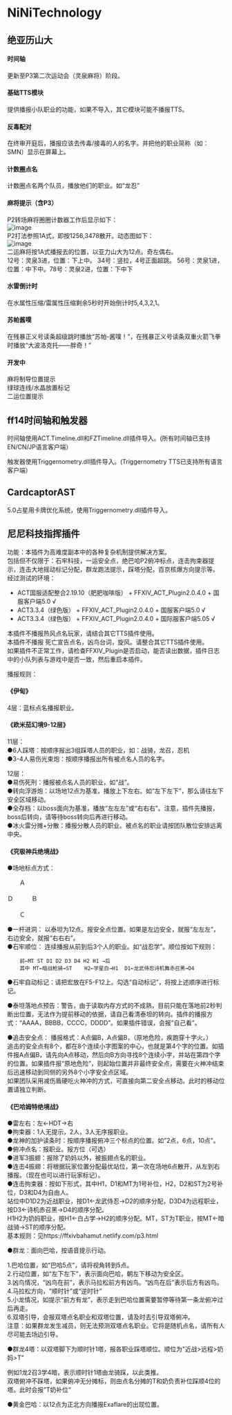 # NiNiTechnology
## 绝亚历山大
#### 时间轴
更新至P3第二次运动会（灵泉麻将）阶段。
#### 基础TTS模块
提供播报小队职业的功能，如果不导入，其它模块可能不播报TTS。<br>
#### 反毒配对
在终审开庭后，播报应该去传毒/接毒的人的名字。并把他的职业简称（如：SMN）显示在屏幕上。<br>
#### 计数圈点名
计数圈点名两个队员，播放他们的职业。如“龙忍”<br>
#### 麻将提示（含P3）
P2转场麻将圈圈计数器工作后显示如下：<br>
![image](https://github.com/pipirapira/NiNiTechnology/blob/master/resources/hawk2.gif)<br>
P2打法参照1A式，即按1256,3478散开。动态图如下：<br>
![image](https://github.com/pipirapira/NiNiTechnology/blob/master/resources/hawk1.gif)<br>
二运麻将按1A式播报去的位置，以亚力山大为12点。奇左偶右。<br>
12号：灵泉3进，位置：下上中。 34号：竖拉，4号正面超跳。 56号：灵泉1进，位置：中下中。78号：灵泉2进，位置：下中下<br>
#### 水雷倒计时
在水属性压缩/雷属性压缩剩余5秒时开始倒计时5,4,3,2,1。<br>
#### 苏帕酱噗
在残暴正义号读条超级跳时播放“苏帕-酱噗！”，在残暴正义号读条双重火箭飞拳时播放“大波洛克托——胖奇！”<br>
#### 开发中
麻将制导位置提示<br>
绿球连线/水晶放置标记<br>
二运位置提示<br>
## ff14时间轴和触发器
  
时间轴使用ACT.Timeline.dll和FZTimeline.dll插件导入。(所有时间轴已支持EN/CN/JP语言客户端）<br>
  
触发器使用Triggernometry.dll插件导入。(Triggernometry TTS已支持所有语言客户端）<br>
  
## CardcaptorAST
5.0占星用卡牌优化系统，使用Triggernometry.dll插件导入。<br>
  
## 尼尼科技指挥插件

功能：本插件为高难度副本中的各种复杂机制提供解决方案。<br>
包括但不仅限于：石牢科技，一运安全点，绝巴哈P2俯冲标点，连击拘束器提示，连击大地摇动标记分配，群龙跑法提示，踩塔分配，百京核爆方向提示等。<br>
经过测试的环境：<br>
* ACT国服适配整合2.19.10（肥肥咖啡版） + FFXIV_ACT_Plugin2.0.4.0 +  国服客户端5.0 √<br>
* ACT3.3.4（绿色版） + FFXIV_ACT_Plugin2.0.4.0 +  国服客户端5.0 √<br>
* ACT3.3.4（绿色版） + FFXIV_ACT_Plugin2.0.4.0 + 国际服客户端5.05 √<br>
 
本插件不播报热风点名玩家，请结合其它TTS插件使用。<br>
本插件不播报 死亡宣告点名，凶鸟台词，旋风。请整合其它TTS插件使用。<br>
如果插件不正常工作，请检查FFXIV_Plugin是否启动，能否读出数据，插件日志中的小队列表与游戏中是否一致，然后重启本插件。<br>
  
播报规则：<br>
#### 《伊甸》

4层：蓝标点名播报职业。<br>
  
#### 《欧米茄幻境9-12层》
  
11层：<br>
●6人踩塔：按顺序报出3组踩塔人员的职业，如：战骑，龙召，忍机<br>
●3-4人易伤光束炮：按顺序播报出所有被点名人员的名字。<br>
  
12层：<br>
●易伤死刑：播报被点名人员的职业，如“战”。<br>
●转向浮游炮：以场地12点为基准，播放上下左右。如“左下左下”，那么请往左下安全区域移动。<br>
●全存档：以boss面向为基准，播放“左左左”或“右右右”。注意，插件先播报，boss后转向，请等待boss转向后再进行移动。<br>
●冰火雷分摊+分散：播报分散人员的职业。被点名的职业请按团队散位安排远离中央。<br>
  
#### 《究极神兵绝境战》
  
●场地标点方式：<br>

　　Ａ<br>
  <br>
Ｄ　　　Ｂ<br>
  <br>
　　Ｃ<br>

●一杆进洞：	以泰坦为12点。报安全点位置。如果是左边安全，就报“左左左”，右边安全，就报“右右右”。<br>
●石牢顺位：	连续播报从前到后3个人的职业。如“战忍学”。顺位按如下规则：<br>
  
		前←MT ST D1 D2 D3 D4 H2 H1 →后
		其中 MT←暗战枪骑→ST    H2←学星白→H1  D1←龙武侍忍诗机舞赤召黑→D4
●石牢自动标记：请把宏放在F5-F12上。勾选“自动标记”，将按上述顺序进行标记。<br>

●泰坦落地点预告：警告，由于读取内存方式的不成熟，目前只能在落地前2秒判断出位置，无法作为提前移动的依据，请自己看清泰坦的转向。插件的播报方式：“AAAA，BBBB，CCCC，DDDD”。如果插件错误，会报“自己看”。<br>
  
●追击安全点：	播报格式：A点偏B，A点偏B，（原地危险，疾跑穿十字火。）<br>
  追击的安全点有8个，都在8个连续小字图案的中心，也就是第4个字的位置。如插件报A点偏B，请先向A点移动，然后向B方向寻找8个连续小字，并站在第四个字的位置。如果插件报“原地危险”，则起始位置并非最终安全点，需要在火神冲结束后迅速移动到同侧的另外8个小字安全点区域。<br>
如果团队采用减伤盾硬吃火神冲的方式，可直接向第二安全点移动。此时的移动位置请独立判断。<br>
  
#### 《巴哈姆特绝境战》
  
●雷左右：左←HDT→右<br>
●拘束器：1人无提示，2人，3人无序报职业。<br>
●龙神的加护读条时：按顺序播报俯冲三个标点的位置。如”2点，6点，10点"。<br>
●俯冲点名：报职业。报方位（可选）<br>
●进军3振翅：报除了奶妈以外，被振翅点名的职业。<br>
●连击4振翅：将根据玩家位置分配最优站位，第一次在场地6点散开，从左到右播报。（现在也可以进行玩家标记）。<br>
●连击拘束器：按如下形式，其中H1，D1和MT为1号补位，H2，D2和ST为2号补位，D3和D4为自由人。<br>
站位中D1D2为近战职业，按D1←龙武侍忍→D2的顺序分配，D3D4为远程职业，按D3←诗机赤召黑→D4的顺序分配。<br>
H1H2为奶妈职业，按H1←白占学→H2的顺序分配。MT，ST为T职业，按MT←暗战骑→ST的顺序分配。<br>
基本规则：见https://ffxivbahamut.netlify.com/p3.html <br>
  
●群龙：面向巴哈，按语音提示行动。<br>
  
1.巴哈位置，如“巴哈5点”，请将视角转到5点。<br>
2.行动位置，如“左下左下”，表示面向巴哈，朝左下移动为安全区。<br>
3.凶鸟情况，“凶鸟在前”，表示马拉松前方有凶鸟。“凶鸟在后”表示后方有凶鸟。<br>
4.马拉松方向，“顺时针”或“逆时针”<br>
5.小龙情况，如提示“前方有龙”，表示走到巴哈位置需要暂停等待第一条龙俯冲过后再走。<br>
6.双塔引导，会报双塔点名职业和双塔位置，请及时去引导双塔俯冲。<br>
注意：如果群龙发生减员，则无法预测双塔点名职业。它将是随机点名，请所有人尽可能去场边引导。<br>
  
●群龙4塔：以双塔脚下为顺时针1塔，报各职业踩塔顺位。顺位为"近战&gt;远程&gt;奶妈&gt;T"<br>
  
例如1龙2召3学4暗，表示顺时针1塔由龙骑踩，以此类推。<br>
双塔俯冲不踩塔，如果俯冲无分摊标，则由点名分摊的T和奶负责补位踩顺4位的塔。此时会报”T奶补位“<br>
  
●黄金巴哈：以12点为正北方向播报Exaflare的出现位置。<br>
  
